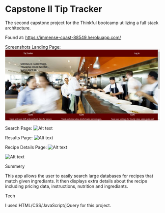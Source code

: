 # Capstone II Tip Tracker
The second capstone project for the Thinkful bootcamp utilizing a full stack architecture.

Found at: https://immense-coast-88549.herokuapp.com/

Screenshots
Landing Page:
![Alt text](/Screenshots/Landingpage.jpg "Landing Screen")

Search Page:
![Alt text](ScreenShots/SearchScreen.png?raw=true "Search Screen")

Results Page:
![Alt text](ScreenShots/SearchResults.png?raw=true "Search Results")

Recipe Details Page:
![Alt text](ScreenShots/RecipeScreenTop.png?raw=true "Recipe Details Screen")

![Alt text](ScreenShots/RecipeScreenBottom.png?raw=true "Recipe Details Screen")

Summery

This app allows the user to easily search large databases for recipes that match given ingrediants. It then displays extra details about the recipe including pricing data, instructions, nutrition and ingrediants. 

Tech

I used HTML/CSS/JavaScript/jQuery for this project. 
